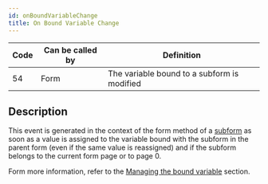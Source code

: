 ```yaml
---
id: onBoundVariableChange
title: On Bound Variable Change
---
```


| Code | Can be called by | Definition                                  |
| ---- | ---------------- | ------------------------------------------- |
| 54   | Form             | The variable bound to a subform is modified |


## Description

This event is generated in the context of the form method of a [subform](FormObjects/subform_overview.md) as soon as a value is assigned to the variable bound with the subform in the parent form (even if the same value is reassigned) and if the subform belongs to the current form page or to page 0.

Form more information, refer to the [Managing the bound variable](FormObjects/subform_overview.md#managing-the-bound-variable) section.